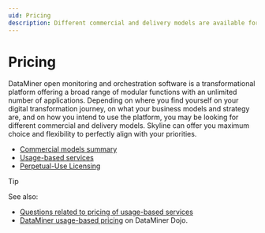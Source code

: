 ```yaml
---
uid: Pricing
description: Different commercial and delivery models are available for DataMiner. Skyline can offer you maximum flexibility to align with your priorities.
---
```


# Pricing

DataMiner open monitoring and orchestration software is a transformational platform offering a broad range of modular functions with an unlimited number of applications. Depending on where you find yourself on your digital transformation journey, on what your business models and strategy are, and on how you intend to use the platform, you may be looking for different commercial and delivery models. Skyline can offer you maximum choice and flexibility to perfectly align with your priorities.

- [Commercial models summary](xref:Pricing_Commercial_Models)
- [Usage-based services](xref:Pricing_Usage_based_service)
- [Perpetual-Use Licensing](xref:Pricing_Perpetual_Use_Licensing)

> [!TIP]
> See also:
>
> - [Questions related to pricing of usage-based services](xref:FAQs_Pricing)
> - [DataMiner usage-based pricing](https://community.dataminer.services/usage-based-pricing/) on DataMiner Dojo.
